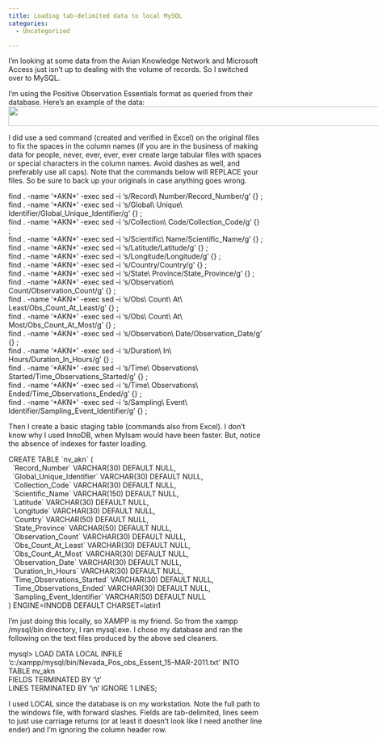 ```yaml
---
title: Loading tab-delimited data to local MySQL
categories:
  - Uncategorized

---
```

I&#8217;m looking at some data from the Avian Knowledge Network and Microsoft Access just isn&#8217;t up to dealing with the volume of records. So I switched over to MySQL.

I&#8217;m using the Positive Observation Essentials format as queried from their database. Here&#8217;s an example of the data:<img loading="lazy" style="max-width: 800px;" src="http://northredoubt.com/n/wp-content/uploads/2011/03/data_example.png" height="39" width="926" /> 

I did use a sed command (created and verified in Excel) on the original files to fix the spaces in the column names (if you are in the business of making data for people, never, ever, ever, ever create large tabular files with spaces or special characters in the column names. Avoid dashes as well, and preferably use all caps). Note that the commands below will REPLACE your files. So be sure to back up your originals in case anything goes wrong.

find . -name &#8216;\*AKN\*&#8217; -exec sed -i &#8216;s/Record\ Number/Record_Number/g&#8217; {} \;  
find . -name &#8216;\*AKN\*&#8217; -exec sed -i &#8216;s/Global\ Unique\ Identifier/Global\_Unique\_Identifier/g&#8217; {} \;  
find . -name &#8216;\*AKN\*&#8217; -exec sed -i &#8216;s/Collection\ Code/Collection_Code/g&#8217; {} \;  
find . -name &#8216;\*AKN\*&#8217; -exec sed -i &#8216;s/Scientific\ Name/Scientific_Name/g&#8217; {} \;  
find . -name &#8216;\*AKN\*&#8217; -exec sed -i &#8216;s/Latitude/Latitude/g&#8217; {} \;  
find . -name &#8216;\*AKN\*&#8217; -exec sed -i &#8216;s/Longitude/Longitude/g&#8217; {} \;  
find . -name &#8216;\*AKN\*&#8217; -exec sed -i &#8216;s/Country/Country/g&#8217; {} \;  
find . -name &#8216;\*AKN\*&#8217; -exec sed -i &#8216;s/State\ Province/State_Province/g&#8217; {} \;  
find . -name &#8216;\*AKN\*&#8217; -exec sed -i &#8216;s/Observation\ Count/Observation_Count/g&#8217; {} \;  
find . -name &#8216;\*AKN\*&#8217; -exec sed -i &#8216;s/Obs\ Count\ At\ Least/Obs\_Count\_At_Least/g&#8217; {} \;  
find . -name &#8216;\*AKN\*&#8217; -exec sed -i &#8216;s/Obs\ Count\ At\ Most/Obs\_Count\_At_Most/g&#8217; {} \;  
find . -name &#8216;\*AKN\*&#8217; -exec sed -i &#8216;s/Observation\ Date/Observation_Date/g&#8217; {} \;  
find . -name &#8216;\*AKN\*&#8217; -exec sed -i &#8216;s/Duration\ In\ Hours/Duration\_In\_Hours/g&#8217; {} \;  
find . -name &#8216;\*AKN\*&#8217; -exec sed -i &#8216;s/Time\ Observations\ Started/Time\_Observations\_Started/g&#8217; {} \;  
find . -name &#8216;\*AKN\*&#8217; -exec sed -i &#8216;s/Time\ Observations\ Ended/Time\_Observations\_Ended/g&#8217; {} \;  
find . -name &#8216;\*AKN\*&#8217; -exec sed -i &#8216;s/Sampling\ Event\ Identifier/Sampling\_Event\_Identifier/g&#8217; {} \;

Then I create a basic staging table (commands also from Excel). I don&#8217;t know why I used InnoDB, when MyIsam would have been faster. But, notice the absence of indexes for faster loading.

CREATE TABLE \`nv_akn\` (  
&nbsp; \`Record_Number\` VARCHAR(30) DEFAULT NULL,  
&nbsp; \`Global\_Unique\_Identifier\` VARCHAR(30) DEFAULT NULL,  
&nbsp; \`Collection_Code\` VARCHAR(30) DEFAULT NULL,  
&nbsp; \`Scientific_Name\` VARCHAR(150) DEFAULT NULL,  
&nbsp; \`Latitude\` VARCHAR(30) DEFAULT NULL,  
&nbsp; \`Longitude\` VARCHAR(30) DEFAULT NULL,  
&nbsp; \`Country\` VARCHAR(50) DEFAULT NULL,  
&nbsp; \`State_Province\` VARCHAR(50) DEFAULT NULL,  
&nbsp; \`Observation_Count\` VARCHAR(30) DEFAULT NULL,  
&nbsp; \`Obs\_Count\_At_Least\` VARCHAR(30) DEFAULT NULL,  
&nbsp; \`Obs\_Count\_At_Most\` VARCHAR(30) DEFAULT NULL,  
&nbsp; \`Observation_Date\` VARCHAR(30) DEFAULT NULL,  
&nbsp; \`Duration\_In\_Hours\` VARCHAR(30) DEFAULT NULL,  
&nbsp; \`Time\_Observations\_Started\` VARCHAR(30) DEFAULT NULL,  
&nbsp; \`Time\_Observations\_Ended\` VARCHAR(30) DEFAULT NULL,  
&nbsp; \`Sampling\_Event\_Identifier\` VARCHAR(50) DEFAULT NULL  
) ENGINE=INNODB DEFAULT CHARSET=latin1

I&#8217;m just doing this locally, so XAMPP is my friend. So from the xampp /mysql/bin directory, I ran mysql.exe. I chose my database and ran the following on the text files produced by the above sed cleaners.

mysql> LOAD DATA LOCAL INFILE &#8216;c:/xampp/mysql/bin/Nevada\_Pos\_obs\_Essent\_15-MAR-2011.txt&#8217; INTO TABLE nv_akn  
FIELDS TERMINATED BY &#8216;\t&#8217;  
LINES TERMINATED BY &#8216;\n&#8217; IGNORE 1 LINES;

I used LOCAL since the database is on my workstation. Note the full path to the windows file, with forward slashes. Fields are tab-delimited, lines seem to just use carriage returns (or at least it doesn&#8217;t look like I need another line ender) and I&#8217;m ignoring the column header row.

<div class="zemanta-pixie">
  <img class="zemanta-pixie-img" alt="" src="http://img.zemanta.com/pixy.gif?x-id=f9368272-1492-847d-9091-49726d62d833" />
</div>